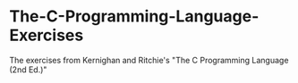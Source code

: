 # The-C-Programming-Language-Exercises
The exercises from Kernighan and Ritchie's "The C Programming Language (2nd Ed.)"
